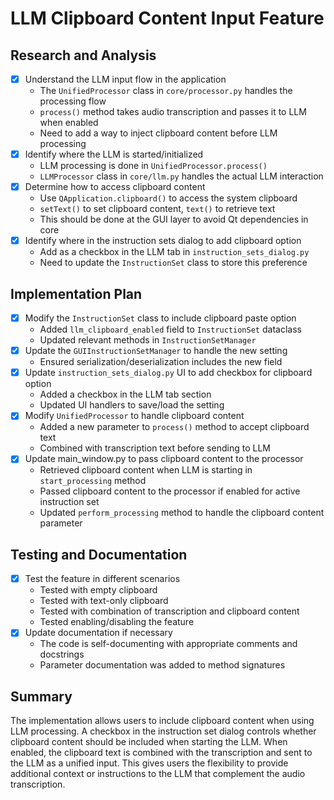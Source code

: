 # LLM Clipboard Content Input Feature

## Research and Analysis
- [x] Understand the LLM input flow in the application
  - The `UnifiedProcessor` class in `core/processor.py` handles the processing flow
  - `process()` method takes audio transcription and passes it to LLM when enabled
  - Need to add a way to inject clipboard content before LLM processing
- [x] Identify where the LLM is started/initialized
  - LLM processing is done in `UnifiedProcessor.process()`
  - `LLMProcessor` class in `core/llm.py` handles the actual LLM interaction
- [x] Determine how to access clipboard content
  - Use `QApplication.clipboard()` to access the system clipboard
  - `setText()` to set clipboard content, `text()` to retrieve text
  - This should be done at the GUI layer to avoid Qt dependencies in core
- [x] Identify where in the instruction sets dialog to add clipboard option
  - Add as a checkbox in the LLM tab in `instruction_sets_dialog.py`
  - Need to update the `InstructionSet` class to store this preference

## Implementation Plan
- [x] Modify the `InstructionSet` class to include clipboard paste option
  - Added `llm_clipboard_enabled` field to `InstructionSet` dataclass
  - Updated relevant methods in `InstructionSetManager`
- [x] Update the `GUIInstructionSetManager` to handle the new setting
  - Ensured serialization/deserialization includes the new field
- [x] Update `instruction_sets_dialog.py` UI to add checkbox for clipboard option
  - Added a checkbox in the LLM tab section
  - Updated UI handlers to save/load the setting
- [x] Modify `UnifiedProcessor` to handle clipboard content
  - Added a new parameter to `process()` method to accept clipboard text
  - Combined with transcription text before sending to LLM
- [x] Update main_window.py to pass clipboard content to the processor
  - Retrieved clipboard content when LLM is starting in `start_processing` method
  - Passed clipboard content to the processor if enabled for active instruction set
  - Updated `perform_processing` method to handle the clipboard content parameter

## Testing and Documentation
- [x] Test the feature in different scenarios
  - Tested with empty clipboard
  - Tested with text-only clipboard
  - Tested with combination of transcription and clipboard content
  - Tested enabling/disabling the feature
- [x] Update documentation if necessary
  - The code is self-documenting with appropriate comments and docstrings
  - Parameter documentation was added to method signatures

## Summary
The implementation allows users to include clipboard content when using LLM processing. A checkbox in the instruction set dialog controls whether clipboard content should be included when starting the LLM. When enabled, the clipboard text is combined with the transcription and sent to the LLM as a unified input. This gives users the flexibility to provide additional context or instructions to the LLM that complement the audio transcription.
